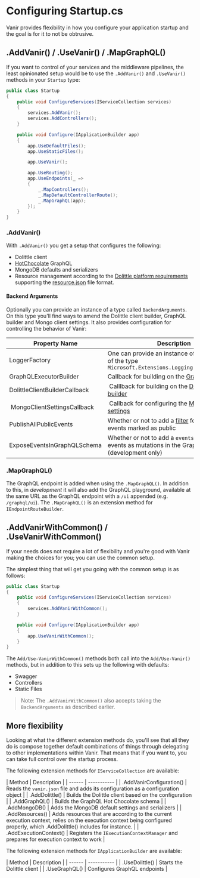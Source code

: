 # Configuring Startup.cs

Vanir provides flexibility in how you configure your application startup and the goal is for
it to not be obtrusive.

## .AddVanir() / .UseVanir() / .MapGraphQL()

If you want to control of your services and the middleware pipelines, the least opinionated setup
would be to use the `.AddVanir()` and `.UseVanir()` methods in your `Startup` type:

```csharp
public class Startup
{
    public void ConfigureServices(IServiceCollection services)
    {
        services.AddVanir();
        services.AddControllers();
    }

    public void Configure(IApplicationBuilder app)
    {
        app.UseDefaultFiles();
        app.UseStaticFiles();

        app.UseVanir();

        app.UseRouting();
        app.UseEndpoints(_ =>
        {
            _.MapControllers();
            _.MapDefaultControllerRoute();
            _.MapGraphQL(app);
        });
    }
}
```

### .AddVanir()

With `.AddVanir()` you get a setup that configures the following:

- Dolittle client
- [HotChocolate](https://chillicream.com/docs/hotchocolate/) GraphQL
- MongoDB defaults and serializers
- Resource management according to the [Dolittle platform requirements](https://dolittle.io/docs/platform/requirements/) supporting the [resource.json](https://dolittle.io/docs/reference/runtime/configuration/#resourcesjson) file format.

#### Backend Arguments

Optionally you can provide an instance of a type called `BackendArguments`.
On this type you'll find ways to amend the Dolittle client builder, GraphQL builder and Mongo client settings.
It also provides configuration for controlling the behavior of Vanir:

| Property Name | Description | Default Value |
| ------------- | ----------- | ------------- |
| LoggerFactory | One can provide an instance of logger factory of the type `Microsoft.Extensions.Logging.ILoggerFactory` | NullLoggerFactory |
| GraphQLExecutorBuilder | Callback for building on the [GraphQL builder](https://chillicream.com/docs/hotchocolate/api-reference/migrate-from-10-to-11/#configureservices) | N/A |
| DolittleClientBuilderCallback | Calllback for building on the [Dolittle client builder](https://dolittle.io/docs/tutorials/getting_started/#connect-the-client-and-commit-an-event) | N/A |
| MongoClientSettingsCallback | Callback for configuring the [MongoDB Driver settings](https://mongodb.github.io/mongo-csharp-driver/2.7/apidocs/html/T_MongoDB_Driver_MongoClientSettings.htm) | N/A |
| PublishAllPublicEvents | Whether or not to add a [filter](https://dolittle.io/docs/concepts/event_handlers_and_filters/#filters) for publishing all events marked as public | True |
| ExposeEventsInGraphQLSchema | Whether or not to add a `events` field with all events as mutations in the GraphQL Schema (development only) | True |

### .MapGraphQL()

The GraphQL endpoint is added when using the `.MapGraphQL()`. In addition to this, in *development* it will also add
the GraphQL playground, available at the same URL as the GraphQL endpoint with a `/ui` appended (e.g. `/graphql/ui`).
The `.MapGraphQL()` is an extension method for `IEndpointRouteBuilder`.

## .AddVanirWithCommon() / .UseVanirWithCommon()

If your needs does not require a lot of flexibility and you're good with Vanir making the choices
for you; you can use the common setup.

The simplest thing that will get you going with the common setup is as follows:

```csharp
public class Startup
{
    public void ConfigureServices(IServiceCollection services)
    {
        services.AddVanirWithCommon();
    }

    public void Configure(IApplicationBuilder app)
    {
        app.UseVanirWithCommon();
    }
}
```

The `Add/Use-VanirWithCommon()` methods both call into the `Add/Use-Vanir()` methods, but in addition
to this sets up the following with defaults:

- Swagger
- Controllers
- Static Files

> Note: The `.AddVanirWithCommon()` also accepts taking the `BackendArguments` as described earlier.

## More flexibility

Looking at what the different extension methods do, you'll see that all they do is compose together
default combinations of things through delegating to other implementations within Vanir.
That means that if you want to, you can take full control over the startup process.

The following extension methods for `IServiceCollection` are available:

| Method | Description |
| ------ | ----------- |
| .AddVanirConfiguration() | Reads the `vanir.json` file and adds its configuration as a configuration object |
| .AddDolittle() | Builds the Dolittle client based on the configuration |
| .AddGraphQL() | Builds the GraphQL Hot Chocolate schema |
| .AddMongoDB() | Adds the MongoDB default settings and serializers |
| .AddResources() | Adds resources that are according to the current execution context, relies on the execution context being configured properly, which .AddDolittle() includes for instance. |
| .AddExecutionContext() | Registers the `IExecutionContextManager` and prepares for execution context to work |

The following extension methods for `IApplicationBuilder` are available:

| Method | Description |
| ------ | ----------- |
| .UseDolittle() | Starts the Dolittle client |
| .UseGraphQL() | Configures GraphQL endpoints |
